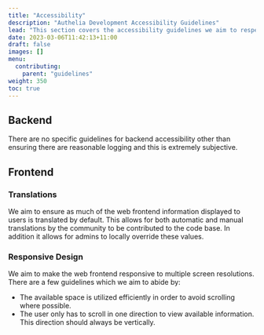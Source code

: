 ```yaml
---
title: "Accessibility"
description: "Authelia Development Accessibility Guidelines"
lead: "This section covers the accessibility guidelines we aim to respect during development."
date: 2023-03-06T11:42:13+11:00
draft: false
images: []
menu:
  contributing:
    parent: "guidelines"
weight: 350
toc: true
---
```


## Backend

There are no specific guidelines for backend accessibility other than ensuring there are reasonable logging and this is
extremely subjective.


## Frontend

### Translations

We aim to ensure as much of the web frontend information displayed to users is translated by default. This allows for
both automatic and manual translations by the community to be contributed to the code base. In addition it allows for
admins to locally override these values.

### Responsive Design

We aim to make the web frontend responsive to multiple screen resolutions. There are a few guidelines which we aim to
abide by:

- The available space is utilized efficiently in order to avoid scrolling where possible.
- The user only has to scroll in one direction to view available information. This direction should always be
  vertically.

